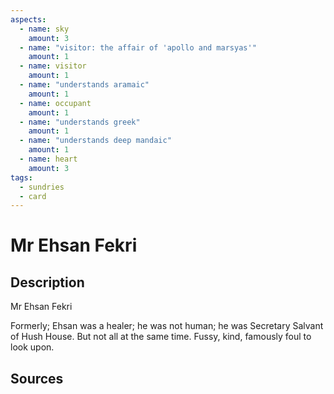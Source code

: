 ```yaml
---
aspects: 
  - name: sky
    amount: 3
  - name: "visitor: the affair of 'apollo and marsyas'"
    amount: 1
  - name: visitor
    amount: 1
  - name: "understands aramaic"
    amount: 1
  - name: occupant
    amount: 1
  - name: "understands greek"
    amount: 1
  - name: "understands deep mandaic"
    amount: 1
  - name: heart
    amount: 3
tags:
  - sundries
  - card
---
```

# Mr Ehsan Fekri
## Description
Mr Ehsan Fekri

Formerly; Ehsan was a healer; he was not human; he was Secretary Salvant of Hush House. But not all at the same time. Fussy, kind, famously foul to look upon. 
## Sources

